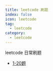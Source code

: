 ```yaml
---
title: leetcode 刷题
index: false
icon: leetcode
tag:
  - leetcode
category:
  - leetcode
---
```


leetcode 日常刷题

<!-- more -->

- [1-20题](1.md)

